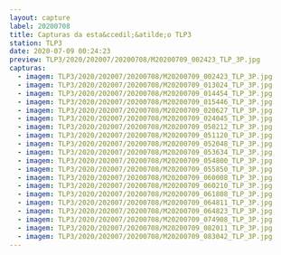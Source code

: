 ```yaml
---
layout: capture
label: 20200708
title: Capturas da esta&ccedil;&atilde;o TLP3
station: TLP3
date: 2020-07-09 00:24:23
preview: TLP3/2020/202007/20200708/M20200709_002423_TLP_3P.jpg
capturas:
  - imagem: TLP3/2020/202007/20200708/M20200709_002423_TLP_3P.jpg
  - imagem: TLP3/2020/202007/20200708/M20200709_013024_TLP_3P.jpg
  - imagem: TLP3/2020/202007/20200708/M20200709_014454_TLP_3P.jpg
  - imagem: TLP3/2020/202007/20200708/M20200709_015446_TLP_3P.jpg
  - imagem: TLP3/2020/202007/20200708/M20200709_020627_TLP_3P.jpg
  - imagem: TLP3/2020/202007/20200708/M20200709_024045_TLP_3P.jpg
  - imagem: TLP3/2020/202007/20200708/M20200709_050212_TLP_3P.jpg
  - imagem: TLP3/2020/202007/20200708/M20200709_051120_TLP_3P.jpg
  - imagem: TLP3/2020/202007/20200708/M20200709_052048_TLP_3P.jpg
  - imagem: TLP3/2020/202007/20200708/M20200709_053634_TLP_3P.jpg
  - imagem: TLP3/2020/202007/20200708/M20200709_054800_TLP_3P.jpg
  - imagem: TLP3/2020/202007/20200708/M20200709_055850_TLP_3P.jpg
  - imagem: TLP3/2020/202007/20200708/M20200709_060008_TLP_3P.jpg
  - imagem: TLP3/2020/202007/20200708/M20200709_060210_TLP_3P.jpg
  - imagem: TLP3/2020/202007/20200708/M20200709_061808_TLP_3P.jpg
  - imagem: TLP3/2020/202007/20200708/M20200709_064811_TLP_3P.jpg
  - imagem: TLP3/2020/202007/20200708/M20200709_064823_TLP_3P.jpg
  - imagem: TLP3/2020/202007/20200708/M20200709_074908_TLP_3P.jpg
  - imagem: TLP3/2020/202007/20200708/M20200709_082011_TLP_3P.jpg
  - imagem: TLP3/2020/202007/20200708/M20200709_083042_TLP_3P.jpg
---
```

